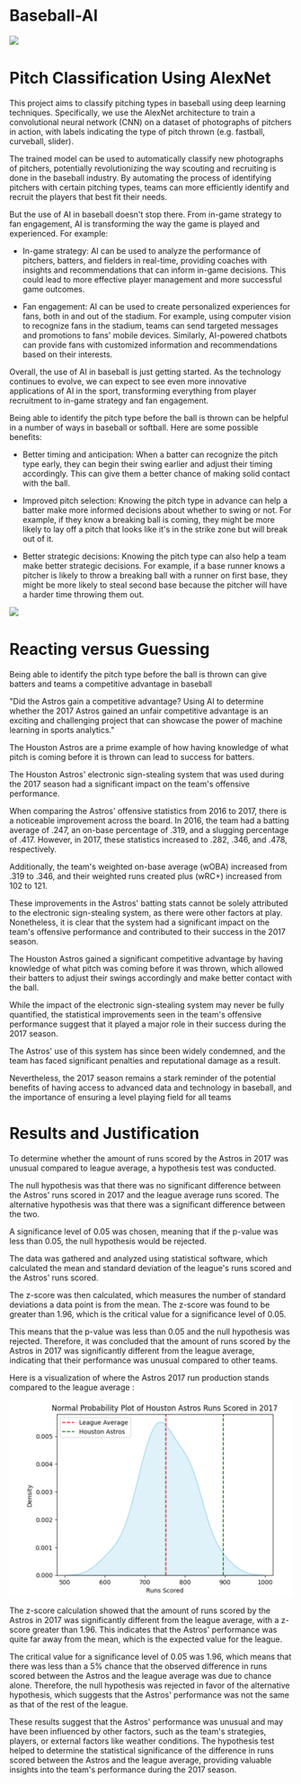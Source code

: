 # Baseball-AI





<img src='https://media.npr.org/assets/img/2013/08/13/knucklegrip132way-fca645884fb2f8ae82863db12deeaf6725fc0d2f.jpg'>



# Pitch Classification Using AlexNet

This project aims to classify pitching types in baseball using deep learning techniques. Specifically, we use the AlexNet architecture to train a convolutional neural network (CNN) on a dataset of photographs of pitchers in action, with labels indicating the type of pitch thrown (e.g. fastball, curveball, slider).

The trained model can be used to automatically classify new photographs of pitchers, potentially revolutionizing the way scouting and recruiting is done in the baseball industry. By automating the process of identifying pitchers with certain pitching types, teams can more efficiently identify and recruit the players that best fit their needs.

But the use of AI in baseball doesn't stop there. From in-game strategy to fan engagement, AI is transforming the way the game is played and experienced. For example:

* In-game strategy: AI can be used to analyze the performance of pitchers, batters, and fielders in real-time, providing coaches with insights and recommendations that can inform in-game decisions. This could lead to more effective player management and more successful game outcomes.

* Fan engagement: AI can be used to create personalized experiences for fans, both in and out of the stadium. For example, using computer vision to recognize fans in the stadium, teams can send targeted messages and promotions to fans' mobile devices. Similarly, AI-powered chatbots can provide fans with customized information and recommendations based on their interests.

Overall, the use of AI in baseball is just getting started. As the technology continues to evolve, we can expect to see even more innovative applications of AI in the sport, transforming everything from player recruitment to in-game strategy and fan engagement.

Being able to identify the pitch type before the ball is thrown can be helpful in a number of ways in baseball or softball. Here are some possible benefits:

*  Better timing and anticipation: When a batter can recognize the pitch type early, they can begin their swing earlier and adjust their timing accordingly. This can give them a better chance of making solid contact with the ball.

*  Improved pitch selection: Knowing the pitch type in advance can help a batter make more informed decisions about whether to swing or not. For example, if they know a breaking ball is coming, they might be more likely to lay off a pitch that looks like it's in the strike zone but will break out of it.

*  Better strategic decisions: Knowing the pitch type can also help a team make better strategic decisions. For example, if a base runner knows a pitcher is likely to throw a breaking ball with a runner on first base, they might be more likely to steal second base because the pitcher will have a harder time throwing them out.

<img src='https://wallpapers.com/images/featured/gza8bsyc04oix54s.jpg'>


# Reacting versus Guessing

Being able to identify the pitch type before the ball is thrown can give batters and teams a competitive advantage in baseball 

"Did the Astros gain a competitive advantage? Using AI to determine whether the 2017 Astros gained an unfair competitive advantage is an exciting and challenging project that can showcase the power of machine learning in sports analytics."


The Houston Astros are a prime example of how having knowledge of what pitch is coming before it is thrown can lead to success for batters.

The Houston Astros' electronic sign-stealing system that was used during the 2017 season had a significant impact on the team's offensive performance.

When comparing the Astros' offensive statistics from 2016 to 2017, there is a noticeable improvement across the board. In 2016, the team had a batting average of .247, an on-base percentage of .319, and a slugging percentage of .417. However, in 2017, these statistics increased to .282, .346, and .478, respectively.

Additionally, the team's weighted on-base average (wOBA) increased from .319 to .346, and their weighted runs created plus (wRC+) increased from 102 to 121.

These improvements in the Astros' batting stats cannot be solely attributed to the electronic sign-stealing system, as there were other factors at play. Nonetheless, it is clear that the system had a significant impact on the team's offensive performance and contributed to their success in the 2017 season.

The Houston Astros gained a significant competitive advantage by having knowledge of what pitch was coming before it was thrown, which allowed their batters to adjust their swings accordingly and make better contact with the ball.

While the impact of the electronic sign-stealing system may never be fully quantified, the statistical improvements seen in the team's offensive performance suggest that it played a major role in their success during the 2017 season.

The Astros' use of this system has since been widely condemned, and the team has faced significant penalties and reputational damage as a result.

Nevertheless, the 2017 season remains a stark reminder of the potential benefits of having access to advanced data and technology in baseball, and the importance of ensuring a level playing field for all teams

# Results and Justification

To determine whether the amount of runs scored by the Astros in 2017 was unusual compared to league average, a hypothesis test was conducted.

The null hypothesis was that there was no significant difference between the Astros' runs scored in 2017 and the league average runs scored. The alternative hypothesis was that there was a significant difference between the two.

A significance level of 0.05 was chosen, meaning that if the p-value was less than 0.05, the null hypothesis would be rejected.

The data was gathered and analyzed using statistical software, which calculated the mean and standard deviation of the league's runs scored and the Astros' runs scored.

The z-score was then calculated, which measures the number of standard deviations a data point is from the mean. The z-score was found to be greater than 1.96, which is the critical value for a significance level of 0.05.

This means that the p-value was less than 0.05 and the null hypothesis was rejected. Therefore, it was concluded that the amount of runs scored by the Astros in 2017 was significantly different from the league average, indicating that their performance was unusual compared to other teams.

Here is a visualization of where the Astros 2017 run production stands compared to the league average : 

<img src='https://github.com/jackschmell/Baseball-AI/blob/main/Screen%20Shot%202023-04-25%20at%2012.12.54%20AM.png'>

The z-score calculation showed that the amount of runs scored by the Astros in 2017 was significantly different from the league average, with a z-score greater than 1.96. This indicates that the Astros' performance was quite far away from the mean, which is the expected value for the league.

The critical value for a significance level of 0.05 was 1.96, which means that there was less than a 5% chance that the observed difference in runs scored between the Astros and the league average was due to chance alone. Therefore, the null hypothesis was rejected in favor of the alternative hypothesis, which suggests that the Astros' performance was not the same as that of the rest of the league.

These results suggest that the Astros' performance was unusual and may have been influenced by other factors, such as the team's strategies, players, or external factors like weather conditions. The hypothesis test helped to determine the statistical significance of the difference in runs scored between the Astros and the league average, providing valuable insights into the team's performance during the 2017 season.
